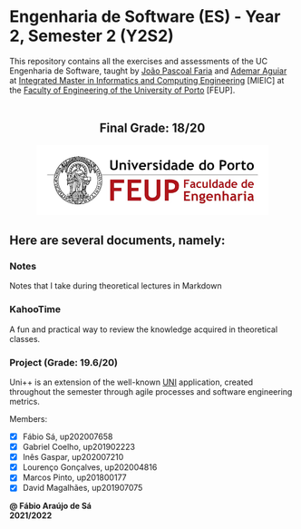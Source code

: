 # Engenharia de Software (ES) - Year 2, Semester 2 (Y2S2)

This repository contains all the exercises and assessments of the UC Engenharia de Software, taught by [João Pascoal Faria](https://sigarra.up.pt/feup/pt/func_geral.formview?p_codigo=210006) and [Ademar Aguiar](https://sigarra.up.pt/feup/pt/func_geral.formview?p_codigo=231081) at [Integrated Master in Informatics and Computing Engineering](https://sigarra.up.pt/feup/pt/cur_geral.cur_view?pv_curso_id=742) [MIEIC] at the [Faculty of Engineering of the University of Porto](https://sigarra.up.pt/feup/pt/web_page.Inicial) [FEUP]. <br> <br>

<h2 align = "center" >Final Grade: 18/20</h2>
<p align = "center" >
  <img 
       title = "FEUP logo"
       src = "Images//FEUP_Logo.png" 
       alt = "FEUP Logo" 
       />
</p>

## Here are several documents, namely:

### Notes
Notes that I take during theoretical lectures in Markdown <br>

### KahooTime
A fun and practical way to review the knowledge acquired in theoretical classes. <br>

### Project (Grade: 19.6/20)
Uni++ is an extension of the well-known [UNI](https://github.com/NIAEFEUP/project-schrodinger) application, created throughout the semester through agile processes and software engineering metrics.

Members:
- [x] Fábio Sá, up202007658 
- [x] Gabriel Coelho, up201902223 
- [x] Inês Gaspar, up202007210 
- [x] Lourenço Gonçalves, up202004816 
- [x] Marcos Pinto, up201800177
- [x] David Magalhães, up201907075

**@ Fábio Araújo de Sá** <br>
**2021/2022**